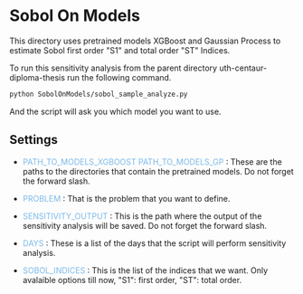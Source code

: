 # Sobol On Models

This directory uses pretrained models XGBoost and Gaussian Process to estimate Sobol first order "S1" and total order "ST" Indices.

To run this sensitivity analysis from the parent directory uth-centaur-diploma-thesis run the following command.

```bash
python SobolOnModels/sobol_sample_analyze.py
```
And the script will ask you which model you want to use.

## Settings

- <span style="color:#7CB9E8">PATH_TO_MODELS_XGBOOST
PATH_TO_MODELS_GP</span> : These are the paths to the directories that contain the pretrained models. Do not forget the forward slash.

- <span style="color:#7CB9E8">PROBLEM</span> : That is the problem that you want to define.

- <span style="color:#7CB9E8">SENSITIVITY_OUTPUT</span> : This is the path where the output of the sensitivity analysis will be saved. Do not forget the forward slash.

- <span style="color:#7CB9E8">DAYS</span> : These is a list of the days that the script will perform sensitivity analysis.

- <span style="color:#7CB9E8">SOBOL_INDICES</span> : This is the list of the indices that we want. Only avalaible options till now, "S1": first order, "ST": total order.
